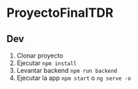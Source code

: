 # ProyectoFinalTDR

## Dev
1. Clonar proyecto
2. Ejecutar ```npm install```
3. Levantar backend ```npm run backend```
4. Ejecutar la app ```npm start``` o ```ng serve -o```